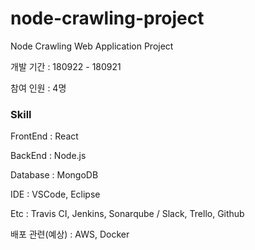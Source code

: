# node-crawling-project
Node Crawling Web Application Project

개발 기간 : 180922 - 180921

참여 인원 : 4명

### Skill

FrontEnd : React

BackEnd  : Node.js

Database : MongoDB

IDE : VSCode, Eclipse

Etc : Travis CI, Jenkins, Sonarqube / Slack, Trello, Github

배포 관련(예상) : AWS, Docker
